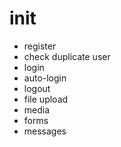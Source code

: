 # init
* register
* check duplicate user
* login
* auto-login
* logout
* file upload
* media
* forms
* messages
